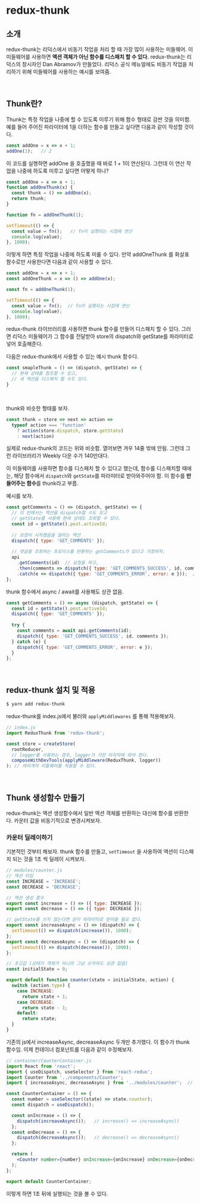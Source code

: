 # redux-thunk

## 소개

redux-thunk는 리덕스에서 비동기 작업을 처리 할 때 가장 많이 사용하는 미들웨어. 이 미들웨어를 사용하면 **액션 객체가 아닌 함수를 디스패치 할 수 있다.** redux-thunk는 리덕스의 창시자인 Dan Abramov가 만들었다. 리덕스 공식 메뉴얼에도 비동기 작업을 처리하기 위해 미들웨어를 사용하는 예시를 보여줌.

<br/>

## Thunk란?

Thunk는 특정 작업을 나중에 할 수 있도록 미루기 위해 함수 형태로 감싼 것을 의미함. 예를 들어 주어진 파라미터에 1을 더하는 함수를 만들고 싶다면 다음과 같이 작성할 것이다.

```js
const addOne = x => x + 1;
addOne(1);   // 2
```

이 코드를 실행하면 addOne 을 호출했을 때 바로 1 + 1이 연산된다. 그런데 이 연산 작업을 나중에 하도록 미루고 싶다면 어떻게 하나?

```js
const addOne = x => x + 1;
function addOneThunk(x) {
  const thunk = () => addOne(x);
  return thunk;
}

function fn = addOneThunk(1);

setTimeout(() => {
  const value = fn();   // fn이 실행되는 시점에 연산
  console.log(value);
}, 1000);
```

이렇게 하면 특정 작업을 나중에 하도록 미룰 수 있다. 만약 addOneThunk 를 화살표 함수로만 사용한다면 다음과 같이 사용할 수 있다.

```js
const addOne = x => x + 1;
const addOneThunk = x => () => addOne(x);

const fn = addOneThunk(1);

setTimeout(() => {
  const value = fn();  // fn이 실행되는 시점에 연산
  console.log(value);
}, 1000);
```

redux-thunk 라이브러리를 사용하면 thunk 함수를 만들어 디스패치 할 수 있다. 그러면 리덕스 미들웨어가 그 함수를 전달받아 store의 dispatch와 getState를 파라미터로 넣어 호출해준다.

다음은 redux-thunk에서 사용할 수 있는 예시 thunk 함수다.

```js
const smapleThunk = () => (dispatch, getState) => {
  // 현재 상태를 참조할 수 있고,
  // 새 액션을 디스패치 할 수도 있다.
}
```

<br/>

thunk와 비슷한 형태를 보자.

```js
const thunk = store => next => action => 
  typeof action === 'function'
    ? action(store.dispatch, store.getState)
    : next(action)
```

실제로 redux-thunk의 코드는 위와 비슷함. 열어보면 겨우 14줄 밖에 안됨. 그런데 그런 라이브러리가 Weekly 다운 수가 140만대다.

이 미들웨어를 사용하면 함수를 디스패치 할 수 있다고 했는데, 함수를 디스패치할 때에는, 해당 함수에서 `dispatch`와 `getState`를 파라미터로 받아와주어야 함. 이 함수를 **만들어주는 함수**를 thunk라고 부름.

예시를 보자.

```js
const getComments = () => (dispatch, getState) => {
  // 이 안에서는 액션을 dispatch할 수도 있고
  // getState를 사용해 현재 상태도 조회할 수 있다.
  const id = getState().post.activeId;
  
  // 요청이 시작했음을 알리는 액션
  dispatch({ type: 'GET_COMMENTS' });
  
  // 댓글을 조회하는 프로미스를 반환하는 getComments가 있다고 가정하자.
  api
    .getComments(id)  // 요청을 하고,
    .then(comments => dispatch({ type: 'GET_COMMENTS_SUCCESS', id, comments }));  // 성공시
    .catch(e => dispatch({ type: 'GET_COMMENTS_ERROR', error: e }));  // 실패시
};
```

thunk 함수에서 async / await를 사용해도 상관 없음.

```js
const getComments = () => async (dispatch, getState) => {
  const id = getState().post.activeId;
  dispatch({ type: 'GET_COMMENTS' });
  
  try {
    const comments = await api.getComments(id);
    dispatch({ type: 'GET_COMMENTS_SUCCESS', id, comments });
  } catch (e) {
    dispatch({ type: 'GET_COMMENTS_ERROR', error: e });
  }
};
```

<br/>

## redux-thunk 설치 및 적용

```bash
$ yarn add redux-thunk
```

redux-thunk를 index.js에서 불러와 `applyMiddlewares` 를 통해 적용해보자.

```js
// index.js
import ReduxThunk from 'redux-thunk';

const store = createStore(
  rootReducer,
  // logger를 사용하는 경우, logger가 가장 마지막에 와야 한다.
  composeWithDevTools(applyMiddleware(ReduxThunk, logger))
); // 여러개의 미들웨어를 적용할 수 있다.
```

<br/>

## Thunk 생성함수 만들기

redux-thunk는 액션 생성함수에서 일반 액션 객체를 반환하는 대신에 함수를 반환한다. 카운터 값을 비동기적으로 변경시켜보자.

### 카운터 딜레이하기

기본적인 것부터 해보자. thunk 함수를 만들고, `setTimeout` 을 사용하여 액션이 디스패치 되는 것을 1초 씩 딜레이 시켜보자.

```jsx
// modules/counter.js
// 액션 타입
const INCREASE = 'INCREASE';
const DECREASE = 'DECREASE';

// 액션 생성 함수
export const increase = () => ({ type: INCREASE });
export const decrease = () => ({ type: DECREASE });

// getState를 쓰지 않는다면 굳이 파라미터로 받아올 필요 없다.
export const increaseAsync = () => (dispatch) => {
  setTimeout(() => dispatch(increase()), 1000);
};
export const decreaseAsync = () => (dispatch) => {
  setTimeout(() => dispatch(decrease()), 1000);
};

// 초깃값 (상태가 객체가 아니라 그냥 숫자여도 상관 없음)
const initialState = 0;

export default function counter(state = initialState, action) {
  switch (action.type) {
    case INCREASE:
      return state + 1;
    case DECREASE:
      return state - 1;
    default:
      return state;
  }
}
```

기존의 js에서 increaseAsync, decreaseAsync 두개만 추가했다. 이 함수가 thunk 함수임. 이제 컨테이너 컴포넌트를 다음과 같이 수정해보자.

```jsx
// container/CounterContainer.js
import React from 'react';
import { useDispatch, useSelector } from 'react-redux';
import Counter from '../components/Counter';
import { increaseAsync, decreaseAsync } from '../modules/counter';  // 임포트 바뀜

const CounterContainer = () => {
  const number = useSelector((state) => state.counter);
  const dispatch = useDispatch();

  const onIncrease = () => {
    dispatch(increaseAsync());   // increase() => increaseAsync()
  };
  const onDecrease = () => {
    dispatch(decreaseAsync());   // decrease() => decreaseAsync()
  };

  return (
    <Counter number={number} onIncrease={onIncrease} onDecrease={onDecrease} />
  );
};

export default CounterContainer;
```

이렇게 하면 1초 뒤에 실행되는 것을 볼 수 있다.

